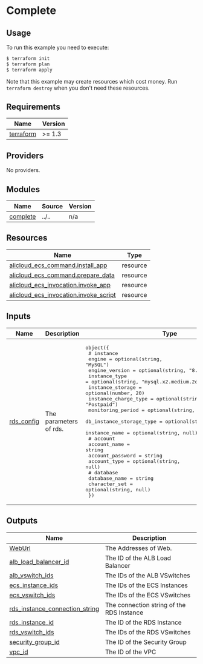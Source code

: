 
# Complete

## Usage

To run this example you need to execute:

```bash
$ terraform init
$ terraform plan
$ terraform apply
```

Note that this example may create resources which cost money. Run `terraform destroy` when you don't need these resources.

<!-- BEGIN_TF_DOCS -->
## Requirements

| Name | Version |
|------|---------|
| <a name="requirement_terraform"></a> [terraform](#requirement\_terraform) | >= 1.3 |

## Providers

No providers.

## Modules

| Name | Source | Version |
|------|--------|---------|
| <a name="module_complete"></a> [complete](#module\_complete) | ../.. | n/a |

## Resources

| Name | Type |
|------|------|
| [alicloud_ecs_command.install_app](https://registry.terraform.io/providers/hashicorp/alicloud/latest/docs/resources/ecs_command) | resource |
| [alicloud_ecs_command.prepare_data](https://registry.terraform.io/providers/hashicorp/alicloud/latest/docs/resources/ecs_command) | resource |
| [alicloud_ecs_invocation.invoke_app](https://registry.terraform.io/providers/hashicorp/alicloud/latest/docs/resources/ecs_invocation) | resource |
| [alicloud_ecs_invocation.invoke_script](https://registry.terraform.io/providers/hashicorp/alicloud/latest/docs/resources/ecs_invocation) | resource |

## Inputs

| Name | Description | Type | Default | Required |
|------|-------------|------|---------|:--------:|
| <a name="input_rds_config"></a> [rds\_config](#input\_rds\_config) | The parameters of rds. | <pre>object({<br>    # instance<br>    engine                   = optional(string, "MySQL")<br>    engine_version           = optional(string, "8.0")<br>    instance_type            = optional(string, "mysql.x2.medium.2c")<br>    instance_storage         = optional(number, 20)<br>    instance_charge_type     = optional(string, "Postpaid")<br>    monitoring_period        = optional(string, "60")<br>    db_instance_storage_type = optional(string, "cloud_essd")<br>    instance_name            = optional(string, null)<br>    # account<br>    account_name     = string<br>    account_password = string<br>    account_type     = optional(string, null)<br>    # database<br>    database_name = string<br>    character_set = optional(string, null)<br>  })</pre> | <pre>{<br>  "account_name": "tf_example",<br>  "account_password": "Example1234",<br>  "account_type": "Super",<br>  "character_set": "utf8mb4",<br>  "database_name": "tf_example"<br>}</pre> | no |

## Outputs

| Name | Description |
|------|-------------|
| <a name="output_WebUrl"></a> [WebUrl](#output\_WebUrl) | The Addresses of Web. |
| <a name="output_alb_load_balancer_id"></a> [alb\_load\_balancer\_id](#output\_alb\_load\_balancer\_id) | The ID of the ALB Load Balancer |
| <a name="output_alb_vswitch_ids"></a> [alb\_vswitch\_ids](#output\_alb\_vswitch\_ids) | The IDs of the ALB VSwitches |
| <a name="output_ecs_instance_ids"></a> [ecs\_instance\_ids](#output\_ecs\_instance\_ids) | The IDs of the ECS Instances |
| <a name="output_ecs_vswitch_ids"></a> [ecs\_vswitch\_ids](#output\_ecs\_vswitch\_ids) | The IDs of the ECS VSwitches |
| <a name="output_rds_instance_connection_string"></a> [rds\_instance\_connection\_string](#output\_rds\_instance\_connection\_string) | The connection string of the RDS Instance |
| <a name="output_rds_instance_id"></a> [rds\_instance\_id](#output\_rds\_instance\_id) | The ID of the RDS Instance |
| <a name="output_rds_vswitch_ids"></a> [rds\_vswitch\_ids](#output\_rds\_vswitch\_ids) | The IDs of the RDS VSwitches |
| <a name="output_security_group_id"></a> [security\_group\_id](#output\_security\_group\_id) | The ID of the Security Group |
| <a name="output_vpc_id"></a> [vpc\_id](#output\_vpc\_id) | The ID of the VPC |
<!-- END_TF_DOCS -->